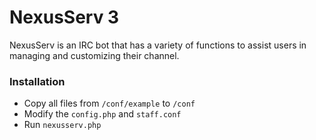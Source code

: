 # NexusServ 3

NexusServ is an IRC bot that has a variety of functions to assist users in managing and customizing their channel.

### Installation

* Copy all files from `/conf/example` to `/conf`
* Modify the `config.php` and `staff.conf`
* Run `nexusserv.php`